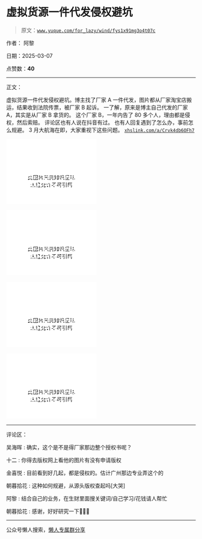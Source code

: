 # 虚拟货源一件代发侵权避坑

> 原文：[`www.yuque.com/for_lazy/wind/fys1x91mg3o4t07c`](https://www.yuque.com/for_lazy/wind/fys1x91mg3o4t07c)

作者： 阿黎

日期：2025-03-07

点赞数：**40**

* * *

正文：

虚拟货源一件代发侵权避坑。博主找了厂家 A 一件代发，图片都从厂家淘宝店搬运，结果收到法院传票，被厂家 B 起诉。
一了解，原来是博主自己代发的厂家 A，其实是从厂家 B 拿货的。 这个厂家 B，一年内告了 80 多个人，理由都是侵权，然后索赔。 评论区也有人说在抖音有过。
也有人回复遇到了怎么办，事前怎么规避。 3 月大航海在即，大家重视下这些问题。 [`xhslink.com/a/Crvk4db6OFh7`](http://xhslink.com/a/Crvk4db6OFh7)

![](img/c70c30a05ccd55245ce7df4575ae68e0.png "None")

![](img/1ba2c0ea9d2025098660324e5ae5def3.png "None")

![](img/cb5c393dab827af009e1d91c46bce02f.png "None")

![](img/49877a8793a9aebf40581b8248e5aeb3.png "None")

* * *

评论区：

吴海晖 : 确实，这个是不是得厂家那边整个授权书呢？

十二 : 你得去版权网上看他的图片有没有申请版权

金喜悦 : 目前看到好几起，都是侵权的。估计广州那边专业弄这个的

朝暮拾花 : 这种如何规避，从源头版权查起吗[大哭]

阿黎 : 结合自己的业务，在生财里面搜关键词/自己学习/花钱请人帮忙

朝暮拾花 : 感谢，好好研究一下🤔🤔🤔

* * *

公众号懒人搜索，[懒人专属群分享](https://lazybook.fun/#/blog/group)